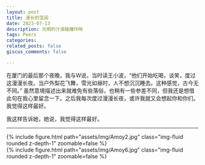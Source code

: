 ```yaml
---
layout: post
title: 漫长的湿润
date: 2023-07-13
description: 光明的汁液碰撞作响
tags: Peers 
categories: 
related_posts: false
giscus_comments: false

---
```


在厦门的最后那个夜晚，我与W说，当时读王小波，“他们开始吃喝，谈笑，度过这漫漫长夜。当户外梨花飞舞，雪光如昼时，人不想沉沉睡去。这种感觉，古今无不同。” 虽然意境描述出来就难免有些落俗，也稍有一些参差不同，但我还是想借此句在我心里留念一下。之后我每次度过漫漫长夜，或许我就又会想起你和你们。我觉得这样最好。

我这样告诉她，她说，我觉得这样最好。


---


<div class="row mt-3">
    <div class="col-sm mt-3 mt-md-0">
        {% include figure.html path="assets/img/Amoy2.jpg" class="img-fluid rounded z-depth-1" zoomable=false %}
    </div>
    <div class="col-sm mt-3 mt-md-0">
        {% include figure.html path="assets/img/Amoy6.jpg" class="img-fluid rounded z-depth-1" zoomable=false %}
    </div>

</div>
<!-- <div class="caption">
    A simple, elegant caption looks good between image rows, after each row, or doesn't have to be there at all.
</div>
 -->

